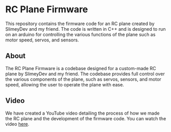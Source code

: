 # RC Plane Firmware

This repository contains the firmware code for an RC plane created by SlimeyDev and my friend. The code is written in C++ and is designed to run on an arduino for controlling the various functions of the plane such as motor speed, servos, and sensors.

## About

The RC Plane Firmware is a codebase designed for a custom-made RC plane by SlimeyDev and my friend. The codebase provides full control over the various components of the plane, such as servos, sensors, and motor speed, allowing the user to operate the plane with ease.

## Video

We have created a YouTube video detailing the process of how we made the RC plane and the development of the firmware code. You can watch the video [here](https://www.youtube.com/).
